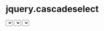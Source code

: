 # jquery.cascadeselect


<script type='text/javascript'>
		$(function() {
			$('#province,#city,#district').cascadeselector({
				selected: '',
				data: provinceAndCityData,
				keys: 'province,city,area',
				valuekey : 'code',
				labelkey : 'name',
				tip: '请选择'
			});

		});
</script>

<select id="province"></select>
<select id="city"></select>
<select id="district"></select>
